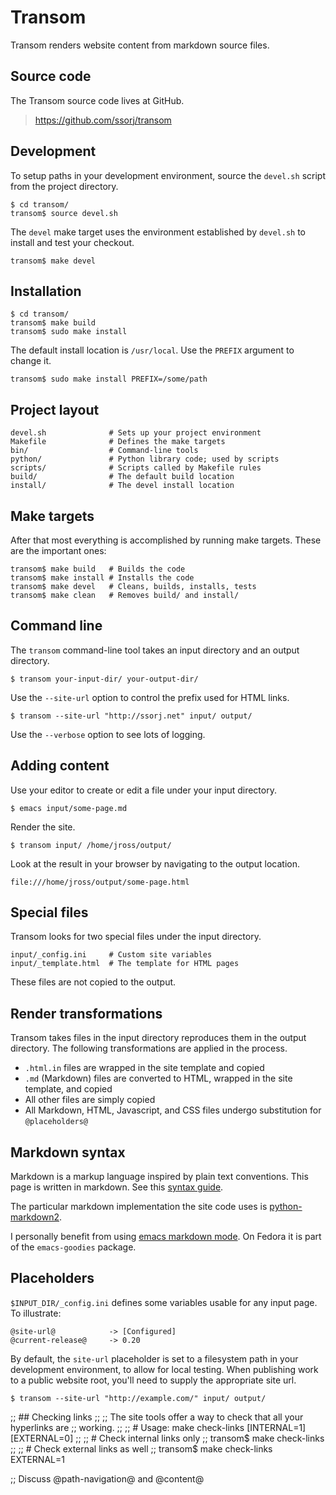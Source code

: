 # Transom

Transom renders website content from markdown source files.

## Source code

The Transom source code lives at GitHub.

> <https://github.com/ssorj/transom>

## Development

To setup paths in your development environment, source the `devel.sh`
script from the project directory.

    $ cd transom/
    transom$ source devel.sh

The `devel` make target uses the environment established by `devel.sh`
to install and test your checkout.

    transom$ make devel

## Installation

    $ cd transom/
    transom$ make build
    transom$ sudo make install

The default install location is `/usr/local`.  Use the `PREFIX`
argument to change it.

    transom$ sudo make install PREFIX=/some/path

## Project layout

    devel.sh              # Sets up your project environment
    Makefile              # Defines the make targets
    bin/                  # Command-line tools
    python/               # Python library code; used by scripts
    scripts/              # Scripts called by Makefile rules
    build/                # The default build location
    install/              # The devel install location

## Make targets

After that most everything is accomplished by running make targets.
These are the important ones:

    transom$ make build   # Builds the code
    transom$ make install # Installs the code
    transom$ make devel   # Cleans, builds, installs, tests
    transom$ make clean   # Removes build/ and install/

## Command line

The `transom` command-line tool takes an input directory and an output
directory.

    $ transom your-input-dir/ your-output-dir/
    
Use the `--site-url` option to control the prefix used for HTML links.

    $ transom --site-url "http://ssorj.net" input/ output/

Use the `--verbose` option to see lots of logging.

## Adding content

Use your editor to create or edit a file under your input directory.

    $ emacs input/some-page.md

Render the site.

    $ transom input/ /home/jross/output/

Look at the result in your browser by navigating to the output
location.

    file:///home/jross/output/some-page.html

## Special files

Transom looks for two special files under the input directory.

    input/_config.ini     # Custom site variables
    input/_template.html  # The template for HTML pages

These files are not copied to the output.

## Render transformations

Transom takes files in the input directory reproduces them in the
output directory.  The following transformations are applied in the
process.

 - `.html.in` files are wrapped in the site template and copied
 - `.md` (Markdown) files are converted to HTML, wrapped in the site
   template, and copied
 - All other files are simply copied
 - All Markdown, HTML, Javascript, and CSS files undergo substitution
   for `@placeholders@`

## Markdown syntax

Markdown is a markup language inspired by plain text conventions.
This page is written in markdown.  See this [syntax guide][syntax].

The particular markdown implementation the site code uses is
[python-markdown2][markdown2].

I personally benefit from using [emacs markdown mode][emacs].  On
Fedora it is part of the `emacs-goodies` package.

[syntax]: http://daringfireball.net/projects/markdown/syntax
[markdown2]: https://github.com/trentm/python-markdown2
[emacs]:  http://jblevins.org/projects/markdown-mode/

## Placeholders

`$INPUT_DIR/_config.ini` defines some variables usable for any input
page.  To illustrate:

    @site-url@            -> [Configured]
    @current-release@     -> 0.20

By default, the `site-url` placeholder is set to a filesystem path in
your development environment, to allow for local testing.  When
publishing work to a public website root, you'll need to supply the
appropriate site url.

    $ transom --site-url "http://example.com/" input/ output/ 

;; ## Checking links
;; 
;; The site tools offer a way to check that all your hyperlinks are
;; working.
;; 
;;     # Usage: make check-links [INTERNAL=1] [EXTERNAL=0]
;; 
;;     # Check internal links only
;;     transom$ make check-links
;;
;;     # Check external links as well
;;     transom$ make check-links EXTERNAL=1

;; Discuss @path-navigation@ and @content@
